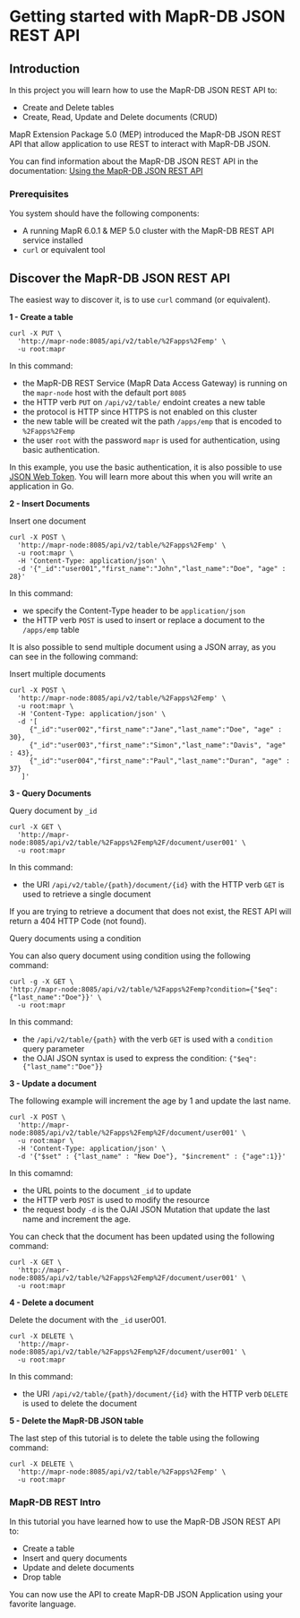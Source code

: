 # Getting started with MapR-DB JSON REST API



## Introduction

In this project you will learn how to use the MapR-DB JSON REST API to:

* Create and Delete tables
* Create, Read, Update and Delete documents (CRUD)


MapR Extension Package 5.0 (MEP) introduced the MapR-DB JSON REST API that allow application to use REST to interact with MapR-DB JSON.

You can find information about the MapR-DB JSON REST API in the documentation: [Using the MapR-DB JSON REST API](https://maprdocs.mapr.com/home/MapR-DB/JSON_DB/UsingMapRDBJSONRESTAPI.html)


### Prerequisites

You system should have the following components:

* A running  MapR 6.0.1 & MEP 5.0 cluster with the MapR-DB REST API service installed
* `curl` or equivalent tool


## Discover the MapR-DB JSON REST API

The easiest way to discover it, is to use `curl` command (or equivalent).

**1 - Create a table**

```
curl -X PUT \
  'http://mapr-node:8085/api/v2/table/%2Fapps%2Femp' \
  -u root:mapr

```

In this command:

* the MapR-DB REST Service (MapR Data Access Gateway) is running on the `mapr-node` host with the default port `8085`
* the HTTP verb `PUT` on `/api/v2/table/` endoint creates a new table
* the protocol is HTTP since HTTPS is not enabled on this cluster
* the new table will be created wit the path  `/apps/emp` that is encoded to `%2Fapps%2Femp`
* the user `root` with the password `mapr` is used  for authentication, using basic authentication.

In this example, you use the basic authentication, it is also possible to use [JSON Web Token](https://jwt.io/introduction/). You will learn more about this when you will write an application in Go.

**2 - Insert Documents**

Insert one document

```
curl -X POST \
  'http://mapr-node:8085/api/v2/table/%2Fapps%2Femp' \
  -u root:mapr \
  -H 'Content-Type: application/json' \
  -d '{"_id":"user001","first_name":"John","last_name":"Doe", "age" : 28}'
```

In this command:

* we specify the Content-Type header to be `application/json`
* the HTTP verb `POST` is used to insert or replace a document to the `/apps/emp` table

It is also possible to send multiple document using a JSON array, as you can see in the following command:

Insert multiple documents

```
curl -X POST \
  'http://mapr-node:8085/api/v2/table/%2Fapps%2Femp' \
  -u root:mapr \
  -H 'Content-Type: application/json' \
  -d '[ 
     {"_id":"user002","first_name":"Jane","last_name":"Doe", "age" : 30}, 
     {"_id":"user003","first_name":"Simon","last_name":"Davis", "age" : 43}, 
     {"_id":"user004","first_name":"Paul","last_name":"Duran", "age" : 37}
   ]'
```

**3 - Query Documents**

Query document by `_id`

```
curl -X GET \
  'http://mapr-node:8085/api/v2/table/%2Fapps%2Femp%2F/document/user001' \
  -u root:mapr 
```

In this command:

* the URI `/api/v2/table/{path}/document/{id}` with the HTTP verb `GET` is used to retrieve a single document

If you are trying to retrieve a document that does not exist, the REST API will return a 404 HTTP Code (not found).

Query documents using a condition

You can also query document using condition using the following command:


```
curl -g -X GET \
'http://mapr-node:8085/api/v2/table/%2Fapps%2Femp?condition={"$eq":{"last_name":"Doe"}}' \
  -u root:mapr
```

In this command:

* the `/api/v2/table/{path}` with the verb `GET` is used with a `condition` query parameter
* the OJAI JSON syntax is used to express the condition: `{"$eq":{"last_name":"Doe"}}`


**3 - Update a document**

The following example will increment the age by 1 and update the last name.

```
curl -X POST \
  'http://mapr-node:8085/api/v2/table/%2Fapps%2Femp%2F/document/user001' \
  -u root:mapr \
  -H 'Content-Type: application/json' \
  -d '{"$set" : {"last_name" : "New Doe"}, "$increment" : {"age":1}}'
```

In this comamnd:

* the URL points to the document `_id` to update
* the HTTP verb `POST` is used to modify the resource
* the request body `-d` is the OJAI JSON Mutation that update the last name and increment the age.


You can check that the document has been updated using the following command:

```
curl -X GET \
  'http://mapr-node:8085/api/v2/table/%2Fapps%2Femp%2F/document/user001' \
  -u root:mapr 
```


**4 -  Delete a document**

Delete the document with the `_id` user001.

```
curl -X DELETE \
  'http://mapr-node:8085/api/v2/table/%2Fapps%2Femp%2F/document/user001' \
  -u root:mapr 
```


In this command:

* the URI `/api/v2/table/{path}/document/{id}` with the HTTP verb `DELETE` is used to delete the document

**5 - Delete the MapR-DB JSON table**

The last step of this tutorial is to delete the table using the following command:

```
curl -X DELETE \
  'http://mapr-node:8085/api/v2/table/%2Fapps%2Femp' \
  -u root:mapr 
```


### MapR-DB REST Intro

In this tutorial you have learned how to use the MapR-DB JSON REST API to:

* Create a table
* Insert and query documents
* Update and delete documents
* Drop table


You can now use the API to create MapR-DB JSON Application using your favorite language.






